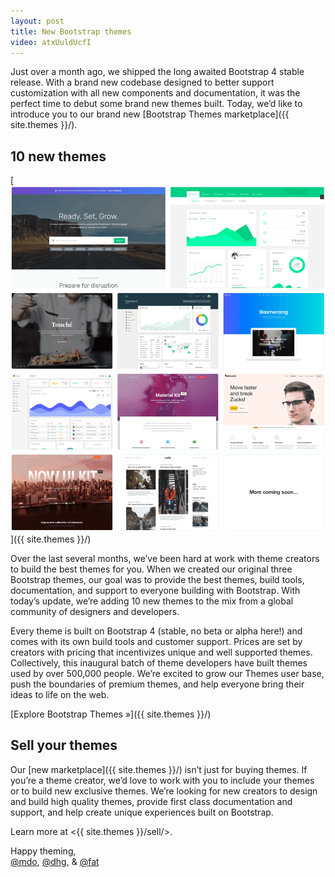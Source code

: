 ```yaml
---
layout: post
title: New Bootstrap themes
video: atxUuldUcfI
---
```


Just over a month ago, we shipped the long awaited Bootstrap 4 stable release. With a brand new codebase designed to better support customization with all new components and documentation, it was the perfect time to debut some brand new themes built. Today, we’d like to introduce you to our brand new [Bootstrap Themes marketplace]({{ site.themes }}/).

## 10 new themes

[![Bootstrap themes grid](/assets/img/2018/02/themes-grid.png)]({{ site.themes }}/)

Over the last several months, we’ve been hard at work with theme creators to build the best themes for you. When we created our original three Bootstrap themes, our goal was to provide the best themes, build tools, documentation, and support to everyone building with Bootstrap. With today’s update, we’re adding 10 new themes to the mix from a global community of designers and developers.

Every theme is built on Bootstrap 4 (stable, no beta or alpha here!) and comes with its own build tools and customer support. Prices are set by creators with pricing that incentivizes unique and well supported themes. Collectively, this inaugural batch of theme developers have built themes used by over 500,000 people. We’re excited to grow our Themes user base, push the boundaries of premium themes, and help everyone bring their ideas to life on the web.

[Explore Bootstrap Themes &raquo;]({{ site.themes }}/)

## Sell your themes

Our [new marketplace]({{ site.themes }}/) isn’t just for buying themes. If you’re a theme creator, we’d love to work with you to include your themes or to build new exclusive themes. We’re looking for new creators to design and build high quality themes, provide first class documentation and support, and help create unique experiences built on Bootstrap.

Learn more at <{{ site.themes }}/sell/>.

Happy theming,<br>
[@mdo](https://twitter.com/mdo), [@dhg](https://twitter.com/dhg), & [@fat](https://twitter.com/fat)
